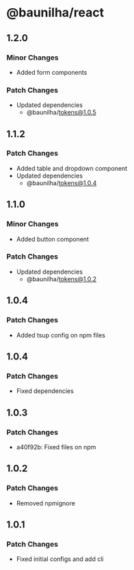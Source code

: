 # @baunilha/react

## 1.2.0

### Minor Changes

- Added form components

### Patch Changes

- Updated dependencies
  - @baunilha/tokens@1.0.5

## 1.1.2

### Patch Changes

- Added table and dropdown component
- Updated dependencies
  - @baunilha/tokens@1.0.4

## 1.1.0

### Minor Changes

- Added button component

### Patch Changes

- Updated dependencies
  - @baunilha/tokens@1.0.2

## 1.0.4

### Patch Changes

- Added tsup config on npm files

## 1.0.4

### Patch Changes

- Fixed dependencies

## 1.0.3

### Patch Changes

- a40f92b: Fixed files on npm

## 1.0.2

### Patch Changes

- Removed npmignore

## 1.0.1

### Patch Changes

- Fixed initial configs and add cli

